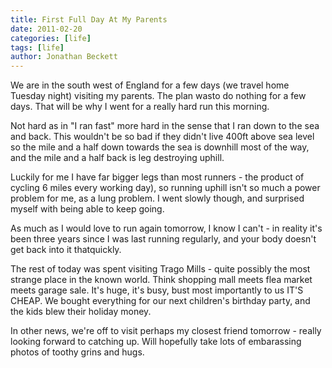 ```yaml
---
title: First Full Day At My Parents
date: 2011-02-20
categories: [life]
tags: [life]
author: Jonathan Beckett
---
```


We are in the south west of England for a few days (we travel home Tuesday night) visiting my parents. The plan wasto do nothing for a few days. That will be why I went for a really hard run this morning.

Not hard as in "I ran fast" more hard in the sense that I ran down to the sea and back. This wouldn't be so bad if they didn't live 400ft above sea level so the mile and a half down towards the sea is downhill most of the way, and the mile and a half back is leg destroying uphill.

Luckily for me I have far bigger legs than most runners - the product of cycling 6 miles every working day), so running uphill isn't so much a power problem for me, as a lung problem. I went slowly though, and surprised myself with being able to keep going.

As much as I would love to run again tomorrow, I know I can't - in reality it's been three years since I was last running regularly, and your body doesn't get back into it thatquickly.

The rest of today was spent visiting Trago Mills - quite possibly the most strange place in the known world. Think shopping mall meets flea market meets garage sale. It's huge, it's busy, bust most importantly to us IT'S CHEAP. We bought everything for our next children's birthday party, and the kids blew their holiday money.

In other news, we're off to visit perhaps my closest friend tomorrow - really looking forward to catching up. Will hopefully take lots of embarassing photos of toothy grins and hugs.